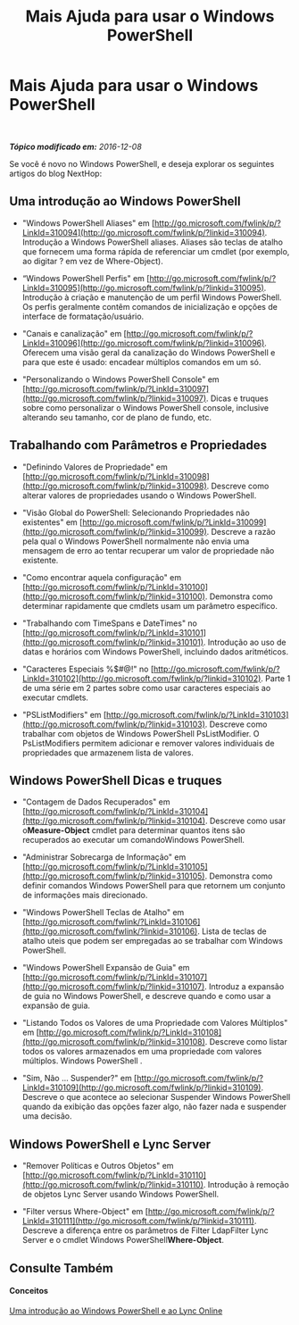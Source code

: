 ﻿---
title: Mais Ajuda para usar o Windows PowerShell
TOCTitle: Mais Ajuda para usar o Windows PowerShell
ms:assetid: ad35ef82-0c74-497b-87f9-de79298e7a5b
ms:mtpsurl: https://technet.microsoft.com/pt-br/library/Dn362834(v=OCS.15)
ms:contentKeyID: 56270459
ms.date: 06/02/2017
mtps_version: v=OCS.15
ms.translationtype: HT
---

# Mais Ajuda para usar o Windows PowerShell

 

_**Tópico modificado em:** 2016-12-08_

Se você é novo no Windows PowerShell, e deseja explorar os seguintes artigos do blog NextHop:

## Uma introdução ao Windows PowerShell

  - "Windows PowerShell Aliases" em [http://go.microsoft.com/fwlink/p/?LinkId=310094](http://go.microsoft.com/fwlink/p/?linkid=310094). Introdução a Windows PowerShell aliases. Aliases são teclas de atalho que fornecem uma forma rápída de referenciar um cmdlet (por exemplo, ao digitar ? em vez de Where-Object).

  - “Windows PowerShell Perfis" em [http://go.microsoft.com/fwlink/p/?LinkId=310095](http://go.microsoft.com/fwlink/p/?linkid=310095). Introdução à criação e manutenção de um perfil Windows PowerShell. Os perfis geralmente contêm comandos de inicialização e opções de interface de formatação/usuário.

  - "Canais e canalização" em [http://go.microsoft.com/fwlink/p/?LinkId=310096](http://go.microsoft.com/fwlink/p/?linkid=310096). Oferecem uma visão geral da canalização do Windows PowerShell e para que este é usado: encadear múltiplos comandos em um só.

  - "Personalizando o Windows PowerShell Console" em [http://go.microsoft.com/fwlink/p/?LinkId=310097](http://go.microsoft.com/fwlink/p/?linkid=310097). Dicas e truques sobre como personalizar o Windows PowerShell console, inclusive alterando seu tamanho, cor de plano de fundo, etc.

## Trabalhando com Parâmetros e Propriedades

  - "Definindo Valores de Propriedade" em [http://go.microsoft.com/fwlink/p/?LinkId=310098](http://go.microsoft.com/fwlink/p/?linkid=310098). Descreve como alterar valores de propriedades usando o Windows PowerShell.

  - "Visão Global do PowerShell: Selecionando Propriedades não existentes" em [http://go.microsoft.com/fwlink/p/?LinkId=310099](http://go.microsoft.com/fwlink/p/?linkid=310099). Descreve a razão pela qual o Windows PowerShell normalmente não envia uma mensagem de erro ao tentar recuperar um valor de propriedade não existente.

  - "Como encontrar aquela configuração" em [http://go.microsoft.com/fwlink/p/?LinkId=310100](http://go.microsoft.com/fwlink/p/?linkid=310100). Demonstra como determinar rapidamente que cmdlets usam um parâmetro específico.

  - "Trabalhando com TimeSpans e DateTimes" no [http://go.microsoft.com/fwlink/p/?LinkId=310101](http://go.microsoft.com/fwlink/p/?linkid=310101). Introdução ao uso de datas e horários com Windows PowerShell, incluindo dados aritméticos.

  - "Caracteres Especiais %$\#@\!" no [http://go.microsoft.com/fwlink/p/?LinkId=310102](http://go.microsoft.com/fwlink/p/?linkid=310102). Parte 1 de uma série em 2 partes sobre como usar caracteres especiais ao executar cmdlets.

  - "PSListModifiers" em [http://go.microsoft.com/fwlink/p/?LinkId=310103](http://go.microsoft.com/fwlink/p/?linkid=310103). Descreve como trabalhar com objetos de Windows PowerShell PsListModifier. O PsListModifiers permitem adicionar e remover valores individuais de propriedades que armazenem lista de valores.

## Windows PowerShell Dicas e truques

  - "Contagem de Dados Recuperados" em [http://go.microsoft.com/fwlink/p/?LinkId=310104](http://go.microsoft.com/fwlink/p/?linkid=310104). Descreve como usar o**Measure-Object** cmdlet para determinar quantos itens são recuperados ao executar um comandoWindows PowerShell.

  - "Administrar Sobrecarga de Informação" em [http://go.microsoft.com/fwlink/p/?LinkId=310105](http://go.microsoft.com/fwlink/p/?linkid=310105). Demonstra como definir comandos Windows PowerShell para que retornem um conjunto de informações mais direcionado.

  - "Windows PowerShell Teclas de Atalho" em [http://go.microsoft.com/fwlink/?LinkId=310106](http://go.microsoft.com/fwlink/?linkid=310106). Lista de teclas de atalho uteis que podem ser empregadas ao se trabalhar com Windows PowerShell.

  - "Windows PowerShell Expansão de Guia" em [http://go.microsoft.com/fwlink/p/?LinkId=310107](http://go.microsoft.com/fwlink/p/?linkid=310107). Introduz a expansão de guia no Windows PowerShell, e descreve quando e como usar a expansão de guia.

  - "Listando Todos os Valores de uma Propriedade com Valores Múltiplos" em [http://go.microsoft.com/fwlink/p/?LinkId=310108](http://go.microsoft.com/fwlink/p/?linkid=310108). Descreve como listar todos os valores armazenados em uma propriedade com valores múltiplos. Windows PowerShell .

  - "Sim, Não … Suspender?" em [http://go.microsoft.com/fwlink/p/?LinkId=310109](http://go.microsoft.com/fwlink/p/?linkid=310109). Descreve o que acontece ao selecionar Suspender Windows PowerShell quando da exibição das opções fazer algo, não fazer nada e suspender uma decisão.

## Windows PowerShell e Lync Server

  - "Remover Políticas e Outros Objetos" em [http://go.microsoft.com/fwlink/p/?LinkId=310110](http://go.microsoft.com/fwlink/p/?linkid=310110). Introdução à remoção de objetos Lync Server usando Windows PowerShell.

  - "Filter versus Where-Object" em [http://go.microsoft.com/fwlink/p/?LinkId=310111](http://go.microsoft.com/fwlink/p/?linkid=310111). Descreve a diferença entre os parâmetros de Filter LdapFilter Lync Server e o cmdlet Windows PowerShell**Where-Object**.

## Consulte Também

#### Conceitos

[Uma introdução ao Windows PowerShell e ao Lync Online](an-introduction-to-windows-powershell-and-skype-for-business-online.md)

